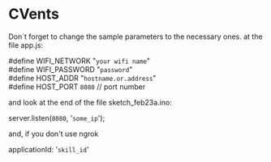 # CVents
Don`t forget to change the sample parameters to the necessary ones. at the file app.js:

#define WIFI_NETWORK "`your wifi name`"  
#define WIFI_PASSWORD "`password`"  
#define HOST_ADDR "`hostname.or.address`"  
#define HOST_PORT `8080` // port number  

and look at the end of the file sketch_feb23a.ino:

server.listen(`8080`, '`some_ip`');

and, if you don't use ngrok 

applicationId: '`skill_id`'
